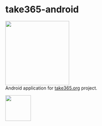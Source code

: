 # take365-android

<img src="https://take365.org/i/logo.svg" width="200"><br>
Android application for <a href="https://take365.org">take365.org</a> project.

<a href="https://play.google.com/store/apps/details?id=org.take365.take365">
<img class="centered" src="https://play.google.com/intl/en_us/badges/images/generic/en_badge_web_generic.png" alt="" data-hires-status="pending" height="80" widt="270">
</a>
